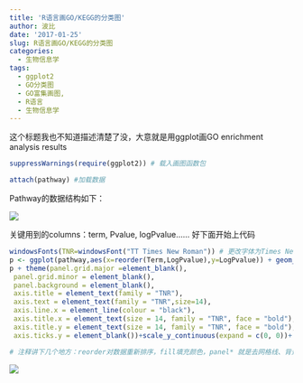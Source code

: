 ```yaml
---
title: 'R语言画GO/KEGG的分类图'
author: 波比
date: '2017-01-25'
slug: R语言画GO/KEGG的分类图
categories:
  - 生物信息学
tags:
  - ggplot2
  - GO分类图
  - GO富集画图,
  - R语言
  - 生物信息学
---
```


这个标题我也不知道描述清楚了没，大意就是用ggplot画GO enrichment analysis results

```R
suppressWarnings(require(ggplot2)) # 载入画图函数包

attach(pathway) #加载数据
```

Pathway的数据结构如下：

![](http://www.tanboyu.com/wp-content/uploads/2017/01/img_5888dc1919b92.png)

关键用到的columns：term, Pvalue, logPvalue…… 好下面开始上代码

```R
windowsFonts(TNR=windowsFont("TT Times New Roman")) # 更改字体为Times New Roman
p <- ggplot(pathway,aes(x=reorder(Term,LogPvalue),y=LogPvalue)) + geom_bar(stat = "identity",fill="black",width = 0.65)+coord_flip()
p + theme(panel.grid.major =element_blank(), 
 panel.grid.minor = element_blank(),
 panel.background = element_blank(),
 axis.title = element_text(family = "TNR"),
 axis.text = element_text(family = "TNR",size=14),
 axis.line.x = element_line(colour = "black"),
 axis.title.x = element_text(size = 14, family = "TNR", face = "bold"),
 axis.title.y = element_text(size = 14, family = "TNR", face = "bold"),
 axis.ticks.y = element_blank())+scale_y_continuous(expand = c(0, 0))+ xlab("Terms")

# 注释讲下几个地方：reorder对数据重新排序，fill填充颜色，panel* 就是去网格线、背景色等
```



![](http://www.tanboyu.com/wp-content/uploads/2017/01/img_5888dd34df9e4.png)